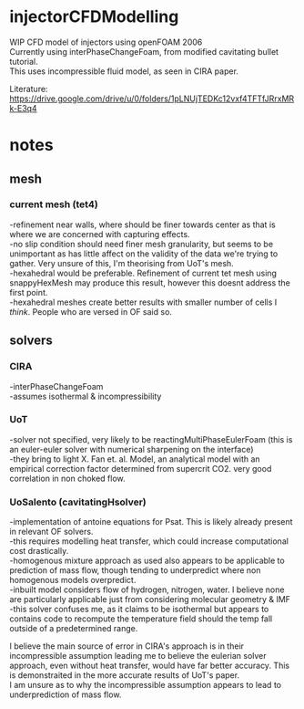 # injectorCFDModelling
WIP CFD model of injectors using openFOAM 2006  
Currently using interPhaseChangeFoam, from modified cavitating bullet tutorial.  
This uses incompressible fluid model, as seen in CIRA paper.  

Literature:  
https://drive.google.com/drive/u/0/folders/1pLNUjTEDKc12vxf4TFTfJRrxMRk-E3q4  

<h1>notes</h1>
<h2>mesh</h2>
<h3>current mesh (tet4)</h3>
<p>-refinement near walls, where should be finer towards center as that is where we are concerned with capturing effects.  <br>
-no slip condition should need finer mesh granularity, but seems to be unimportant as has little affect on the validity of the data we're trying to gather. Very unsure of this, I'm theorising from UoT's mesh.  <br>
-hexahedral would be preferable. Refinement of current tet mesh using snappyHexMesh may produce this result, however this doesnt address the first point.  <br>
    -hexahedral meshes create better results with smaller number of cells I <em>think</em>. People who are versed in OF said so.<br></p>

<h2>solvers</h2>  
<h3>CIRA</h3>  
<p>-interPhaseChangeFoam  <br>
-assumes isothermal & incompressibility  <br></p>

<h3>UoT</h3>  
<p>-solver not specified, very likely to be reactingMultiPhaseEulerFoam (this is an euler-euler solver with numerical sharpening on the interface)<br>
-they bring to light X. Fan et. al. Model, an analytical model with an empirical correction factor determined from supercrit CO2. very good correlation in non choked flow.  <br></p>
  
<h3>UoSalento (cavitatingHsolver)</h3>  
<p>-implementation of antoine equations for Psat. This is likely already present in relevant OF solvers.  <br>
-this requires modelling heat transfer, which could increase computational cost drastically.  <br>
-homogenous mixture approach as used also appears to be applicable to prediction of mass flow, though tending to underpredict where non homogenous models overpredict.<br>
-inbuilt model considers flow of hydrogen, nitrogen, water. I believe none are particularly applicable just from considering molecular geometry & IMF <br>
-this solver confuses me, as it claims to be isothermal but appears to contains code to recompute the temperature field should the temp fall outside of a predetermined range. <br>
 
I believe the main source of error in CIRA's approach is in their incompressible assumption leading me to believe the eulerian solver approach, even without heat transfer, would have far better accuracy. This is demonstraited in the more accurate results of UoT's paper. <br>
I am unsure as to why the incompressible assumption appears to lead to underprediction of mass flow. <br>
</p>
